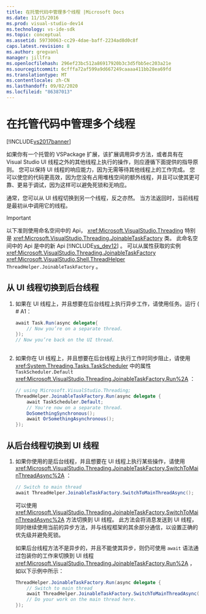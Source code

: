 ```yaml
---
title: 在托管代码中管理多个线程 |Microsoft Docs
ms.date: 11/15/2016
ms.prod: visual-studio-dev14
ms.technology: vs-ide-sdk
ms.topic: conceptual
ms.assetid: 59730063-cc29-4dae-baff-2234ad8d0c8f
caps.latest.revision: 8
ms.author: gregvanl
manager: jillfra
ms.openlocfilehash: 296ef23bc512a86917920b3c3d5fbb5ec203a21e
ms.sourcegitcommit: 6cfffa72af599a9d667249caaaa411bb28ea69fd
ms.translationtype: MT
ms.contentlocale: zh-CN
ms.lasthandoff: 09/02/2020
ms.locfileid: "86387013"
---
```

# <a name="managing-multiple-threads-in-managed-code"></a>在托管代码中管理多个线程
[!INCLUDE[vs2017banner](../includes/vs2017banner.md)]

如果你有一个托管的 VSPackage 扩展，该扩展调用异步方法，或者具有在 Visual Studio UI 线程之外的其他线程上执行的操作，则应遵循下面提供的指导原则。 您可以保持 UI 线程的响应能力，因为无需等待其他线程上的工作完成。 您可以使您的代码更高效，因为您没有占用堆栈空间的额外线程，并且可以使其更可靠、更易于调试，因为这样可以避免死锁和无响应。  
  
 通常，您可以从 UI 线程切换到另一个线程，反之亦然。 当方法返回时，当前线程是最初从中调用它的线程。  
  
> [!IMPORTANT]
> 以下准则使用命名空间中的 Api， <xref:Microsoft.VisualStudio.Threading> 特别是 <xref:Microsoft.VisualStudio.Threading.JoinableTaskFactory> 类。 此命名空间中的 Api 是中的新 Api [!INCLUDE[vs_dev12](../includes/vs-dev12-md.md)] 。 可以从属性获取的实例 <xref:Microsoft.VisualStudio.Threading.JoinableTaskFactory> <xref:Microsoft.VisualStudio.Shell.ThreadHelper> `ThreadHelper.JoinableTaskFactory` 。  
  
## <a name="switching-from-the-ui-thread-to-a-background-thread"></a>从 UI 线程切换到后台线程  
  
1. 如果在 UI 线程上，并且想要在后台线程上执行异步工作，请使用任务。运行 ( # A1：  
  
    ```csharp  
    await Task.Run(async delegate{  
        // Now you’re on a separate thread.  
    });  
    // Now you’re back on the UI thread.  
  
    ```  
  
2. 如果你在 UI 线程上，并且想要在后台线程上执行工作时同步阻止，请使用 <xref:System.Threading.Tasks.TaskScheduler> 中的属性 `TaskScheduler.Default` <xref:Microsoft.VisualStudio.Threading.JoinableTaskFactory.Run%2A> ：  
  
    ```csharp  
    // using Microsoft.VisualStudio.Threading;  
    ThreadHelper.JoinableTaskFactory.Run(async delegate {  
        await TaskScheduler.Default;  
        // You're now on a separate thread.  
        DoSomethingSynchronous();  
        await OrSomethingAsynchronous();  
    });  
    ```  
  
## <a name="switching-from-a-background-thread-to-the-ui-thread"></a>从后台线程切换到 UI 线程  
  
1. 如果你使用的是后台线程，并且想要在 UI 线程上执行某些操作，请使用 <xref:Microsoft.VisualStudio.Threading.JoinableTaskFactory.SwitchToMainThreadAsync%2A> ：  
  
    ```csharp  
    // Switch to main thread  
    await ThreadHelper.JoinableTaskFactory.SwitchToMainThreadAsync();  
    ```  
  
     可以使用 <xref:Microsoft.VisualStudio.Threading.JoinableTaskFactory.SwitchToMainThreadAsync%2A> 方法切换到 UI 线程。 此方法会将消息发送到 UI 线程，同时继续使用当前的异步方法，并与线程框架的其余部分通信，以设置正确的优先级并避免死锁。  
  
     如果后台线程方法不是异步的，并且不能使其异步，则仍可使用 `await` 语法通过包装你的工作来切换到 UI 线程 <xref:Microsoft.VisualStudio.Threading.JoinableTaskFactory.Run%2A> ，如以下示例中所示：  
  
    ```csharp  
    ThreadHelper.JoinableTaskFactory.Run(async delegate {  
        // Switch to main thread  
        await ThreadHelper.JoinableTaskFactory.SwitchToMainThreadAsync();  
        // Do your work on the main thread here.  
    });  
    ```
